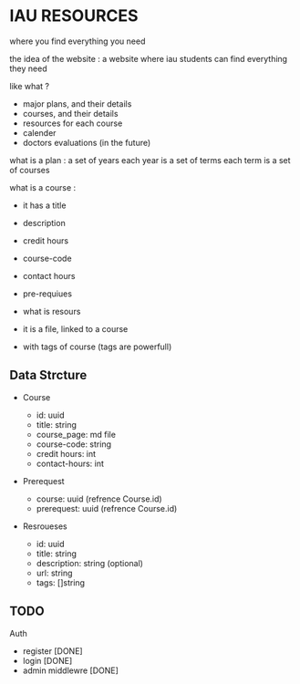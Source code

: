# IAU RESOURCES
where you find everything you need



the idea of the website :
a website where iau students can find everything they need

like what ?
- major plans, and their details
- courses, and their details
- resources for each course
- calender
- doctors evaluations (in the future)


what is a plan :
a set of years
each year is a set of terms
each term is a set of courses


what is a course :
- it has a title
- description
- credit hours
- course-code
- contact hours
- pre-requiues


- what is resours
- it is a file, linked to a course
- with tags of course (tags are powerfull)


## Data Strcture

- Course
  - id: uuid
  - title: string
  - course_page: md file
  - course-code: string
  - credit hours: int
  - contact-hours: int 

- Prerequest
  - course: uuid (refrence Course.id)
  - prerequest: uuid (refrence Course.id)
  
- Resroueses
  - id: uuid
  - title: string
  - description: string (optional)
  - url: string
  - tags: []string


## TODO
Auth
- register [DONE]
- login [DONE]
- admin middlewre [DONE]